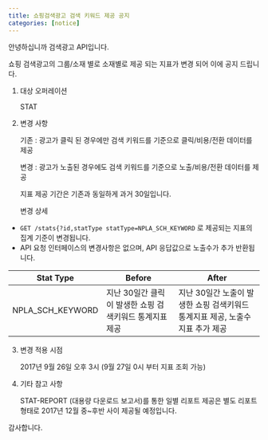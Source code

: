 ```yaml
---
title: 쇼핑검색광고 검색 키워드 제공 공지
categories: [notice]
---
```


안녕하십니까 검색광고 API입니다. 



쇼핑 검색광고의 그룹/소재 별로 소재별로 제공 되는 지표가 변경 되어 이에 공지 드립니다. 



1. 대상 오퍼레이션 



	STAT



2. 변경 사항 



	기존 : 광고가 클릭 된 경우에만  검색 키워드를 기준으로 클릭/비용/전환 데이터를 제공

	변경 : 광고가 노출된 경우에도 검색 키워드를 기준으로 노출/비용/전환 데이터를 제공 

	

	지표 제공 기간은 기존과 동일하게 과거 30일입니다. 



	변경 상세 	

  - `GET /stats{?id,statType statType=NPLA_SCH_KEYWORD` 로 제공되는 지표의 집계 기준이 변경됩니다.
  - API 요청 인터페이스의 변경사항은 없으며, API 응답값으로 노출수가 추가 반환됩니다.

Stat Type | Before | After
---|---|---
NPLA_SCH_KEYWORD | 지난 30일간 클릭이 발생한 쇼핑 검색키워드 통계지표 제공 | 지난 30일간 노출이 발생한 쇼핑 검색키워드 통계지표 제공, 노출수 지표 추가 제공


3. 변경 적용 시점 



	2017년 9월 26일 오후 3시 (9월 27일 0시 부터 지표 조회 가능)


4. 기타 참고 사항 



	STAT-REPORT (대용량 다운로드 보고서)를 통한 일별 리포트 제공은 별도 리포트 형태로 2017년 12월 중~후반 사이 제공될 예정입니다. 



감사합니다. 